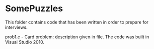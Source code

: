 SomePuzzles
===========

This folder contains code that has been written in order to prepare for interviews. 

prob1.c - Card problem: description given  in file. The code was built in Visual Studio 2010.
